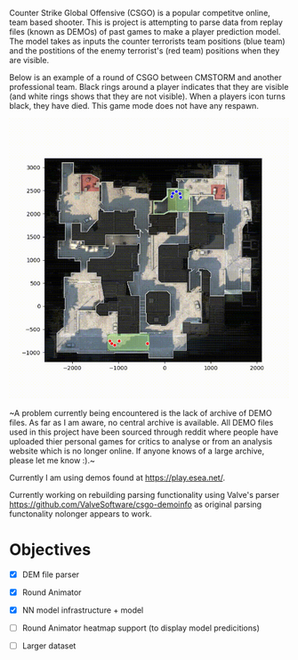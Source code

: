 
Counter Strike Global Offensive (CSGO) is a popular competitve online, team based shooter. This is project is attempting to parse data from replay files (known as DEMOs) of past games to make a player prediction model. The model takes as inputs the counter terrorists team positions (blue team) and the postitions of the enemy terrorist's (red team) positions when they are visible.

Below is an example of a round of CSGO between CMSTORM and another professional team. Black rings around a player indicates that they are visible (and white rings shows that they are not visible). When a players icon turns black, they have died. This game mode does not have any respawn.

![example animation gif](https://github.com/BarberAlec/CSGO_Map_Model/blob/master/ASSETS/de_dust_no_heat_example.gif)

~A problem currently being encountered is the lack of archive of DEMO files. As far as I am aware, no central archive is available. All DEMO files used in this project have been sourced through reddit where people have uploaded thier personal games for critics to analyse or from an analysis website which is no longer online. If anyone knows of a large archive, please let me know :).~

Currently I am using demos found at https://play.esea.net/. 

Currently working on rebuilding parsing functionality using Valve's parser https://github.com/ValveSoftware/csgo-demoinfo as original parsing functonality nolonger appears to work.


# Objectives

- [X] DEM file parser

- [X] Round Animator

- [X] NN model infrastructure + model

- [ ] Round Animator heatmap support (to display model predicitions)

- [ ] Larger dataset
